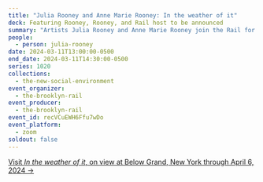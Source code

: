 ```yaml
---
title: "Julia Rooney and Anne Marie Rooney: In the weather of it"
deck: Featuring Rooney, Rooney, and Rail host to be announced
summary: "Artists Julia Rooney and Anne Marie Rooney join the Rail for a conversation. "
people:
  - person: julia-rooney
date: 2024-03-11T13:00:00-0500
end_date: 2024-03-11T14:30:00-0500
series: 1020
collections:
  - the-new-social-environment
event_organizer:
  - the-brooklyn-rail
event_producer:
  - the-brooklyn-rail
event_id: recVCuEWH6Ffu7wDo
event_platform:
  - zoom
soldout: false
---
```

[V﻿isit *In the weather of it*, on view at Below Grand, New York through April 6, 2024 →](https://www.belowgrandnyc.com/)